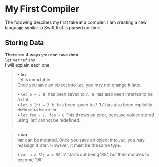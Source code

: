 # My First Compiler
The following descibes my first take at a compiler. I am creating a new language similar to Swift that is parsed on-time.


## Storing Data
There are 4 ways you can save data<br>
```let``` ```var``` ```ref``` ```any```<br>
I will explain each one

>• **let**<br>
Let is immutable.<br>
Once you save an object into ```let```, you may not change it later.
>
>• ```let a = 7``` 'a' has been saved to 7. 'a' has also been inferred to be an Int.<br>
• ```let b Int = 7``` 'b' has been saved to 7. 'b' has also been explicitly defined to be an Int.<br>
• ```let foo = 7; foo = 8``` This throws an error, because values stored using 'let' cannot be redefined.
<br><br>

>• **var**<br>
Var can be mutated.
Once you save an object into ```var```, you may reassign it later. However, it must be the same type.
>
>• ```var a = 88; a = 90``` 'a' starts out being '88', but then mutates to become '90'
<be><br>
